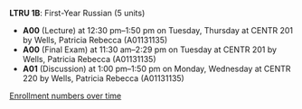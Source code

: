 **LTRU 1B**: First-Year Russian (5 units)

- **A00** (Lecture) at 12:30 pm–1:50 pm on Tuesday, Thursday at CENTR 201 by Wells, Patricia Rebecca (A01131135)
- **A00** (Final Exam) at 11:30 am–2:29 pm on Tuesday at CENTR 201 by Wells, Patricia Rebecca (A01131135)
- **A01** (Discussion) at 1:00 pm–1:50 pm on Monday, Wednesday at CENTR 220 by Wells, Patricia Rebecca (A01131135)

[Enrollment numbers over time](./LTRU1B.tsv)
